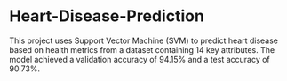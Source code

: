 # Heart-Disease-Prediction
This project uses Support Vector Machine (SVM) to predict heart disease based on health metrics from a dataset containing 14 key attributes. The model achieved a validation accuracy of 94.15% and a test accuracy of 90.73%.
